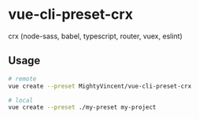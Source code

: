 # vue-cli-preset-crx

crx (node-sass, babel, typescript, router, vuex, eslint)

## Usage

```bash
# remote
vue create --preset MightyVincent/vue-cli-preset-crx

# local
vue create --preset ./my-preset my-project
```
